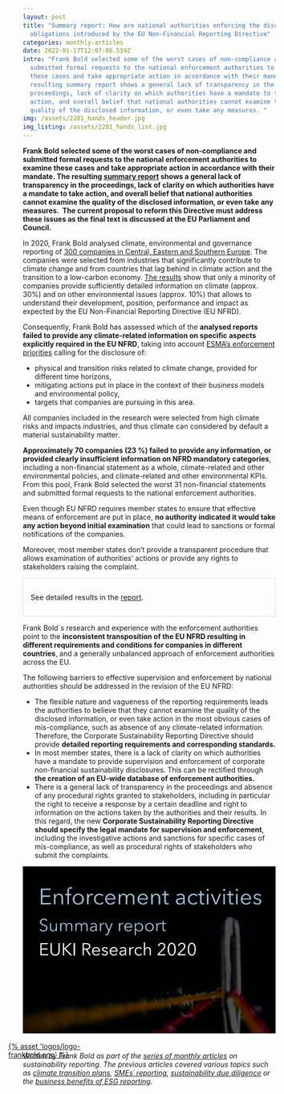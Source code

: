 ```yaml
---
layout: post
title: "Summary report: How are national authorities enforcing the disclosure
  obligations introduced by the EU Non-Financial Reporting Directive"
categories: monthly-articles
date: 2022-01-17T12:07:08.559Z
intro: "Frank Bold selected some of the worst cases of non-compliance and
  submitted formal requests to the national enforcement authorities to examine
  these cases and take appropriate action in accordance with their mandate. The
  resulting summary report shows a general lack of transparency in the
  proceedings, lack of clarity on which authorities have a mandate to take
  action, and overall belief that national authorities cannot examine the
  quality of the disclosed information, or even take any measures. "
img: /assets/2201_hands_header.jpg
img_listing: /assets/2201_hands_list.jpg
---
```

**Frank Bold selected some of the worst cases of non-compliance and submitted formal requests to the national enforcement authorities to examine these cases and take appropriate action in accordance with their mandate. The resulting [summary report](https://en.frankbold.org/sites/default/files/publikace/enforcement_activities_corporate_sustainability_reporting_summary_research_s.pdf) shows a general lack of transparency in the proceedings, lack of clarity on which authorities have a mandate to take action, and overall belief that national authorities cannot examine the quality of the disclosed information, or even take any measures.  The current proposal to reform this Directive must address these issues as the final text is discussed at the EU Parliament and Council.** 

In 2020, Frank Bold analysed climate, environmental and governance reporting of [300 companies in Central, Eastern and Southern Europe](https://www.allianceforcorporatetransparency.org/news/press-release.html). The companies were selected from industries that significantly contribute to climate change and from countries that lag behind in climate action and the transition to a low-carbon economy. [The results](https://allianceforcorporatetransparency.org/database/2020.html) show that only a minority of companies provide sufficiently detailed information on climate (approx. 30%) and on other environmental issues (approx. 10%) that allows to understand their development, position, performance and impact as expected by the EU Non-Financial Reporting Directive (EU NFRD). 

Consequently, Frank Bold has assessed which of the **analysed reports failed to provide any climate-related information on specific aspects explicitly required in the EU NFRD**, taking into account [ESMA’s enforcement priorities](https://www.esma.europa.eu/sites/default/files/library/esma32-63-1041_public_statement_on_the_european_common_enforcement_priorities_2020.pdf) calling for the disclosure of: 

* physical and transition risks related to climate change, provided for different time horizons, 
* mitigating actions put in place in the context of their business models and environmental policy, 
* targets that companies are pursuing in this area. 

All companies included in the research were selected from high climate risks and impacts industries, and thus climate can considered by default a material sustainability matter.

**Approximately 70 companies (23 %) failed to provide any information, or provided clearly insufficient information on NFRD mandatory categories**, including a non-financial statement as a whole, climate-related and other environmental policies, and climate-related and other environmental KPIs. From this pool, Frank Bold selected the worst 31 non-financial statements and submitted formal requests to the national enforcement authorities. 

Even though EU NFRD requires member states to ensure that effective means of enforcement are put in place, **no authority indicated it would take any action beyond initial examination** that could lead to sanctions or formal notifications of the companies.

Moreover, most member states don’t provide a transparent procedure that allows examination of authorities’ actions or provide any rights to stakeholders raising the complaint. 

<div style="border: 1px solid #DFDFDF; padding: 1em; font-size: .9rem;">

<p>See detailed results in the <a href="https://en.frankbold.org/sites/default/files/publikace/enforcement_activities_corporate_sustainability_reporting_summary_research_s.pdf">report</a>.</p>

</div>

Frank Bold´s research and experience with the enforcement authorities point to the **inconsistent transposition of the EU NFRD resulting in different requirements and conditions for companies in different countries**, and a generally unbalanced approach of enforcement authorities across the EU.

The following barriers to effective supervision and enforcement by national authorities should be addressed in the revision of the EU NFRD:

* The flexible nature and vagueness of the reporting requirements leads the authorities to believe that they cannot examine the quality of the disclosed information, or even take action in the most obvious cases of mis-compliance, such as absence of any climate-related information. Therefore, the Corporate Sustainability Reporting Directive should provide **detailed reporting requirements and corresponding standards.**
* In most member states, there is a lack of clarity on which authorities have a mandate to provide supervision and enforcement of corporate non-financial sustainability disclosures. This can be rectified through **the creation of an EU-wide database of enforcement authorities.**
* There is a general lack of transparency in the proceedings and absence of any procedural rights granted to stakeholders, including in particular the right to receive a response by a certain deadline and right to information on the actions taken by the authorities and their results. In this regard, the new **Corporate Sustainability Reporting Directive should specify the legal mandate for supervision and enforcement**, including the investigative actions and sanctions for specific cases of mis-compliance, as well as procedural rights of stakeholders who submit the complaints.

![Enforcement summary report](/assets/2201_enforcement_summary.png "Enforcement summary report")

<a href="https://en.frankbold.org/" style="
max-width: 200px;
display: block;
margin-left: -29px;
margin-bottom: -29px;">{% asset 'logos/logo-frankbold.png' %}</a>

*Written by Frank Bold as part of the [series of monthly articles](https://www.allianceforcorporatetransparency.org/news/categories/#monthly-articles) on sustainability reporting. The previous articles covered various topics such as [climate transition plans](https://www.allianceforcorporatetransparency.org/news/climate-transition-plans-how-eu-standards-can-help-companies-to-focus-on-the-right-data.html), [SMEs´ reporting](https://www.allianceforcorporatetransparency.org/news/smes-and-the-future-of-european-sustainability-reporting-rules-small-businesses-deserve-to-get-clarity-to-address-the-sustainability-challenge.html), [sustainability due diligence](https://www.allianceforcorporatetransparency.org/news/sustainability-due-diligence-what-it-means-for-companies-and-how-eu-sustainability-standards-can-help.html) or the [business benefits of ESG reporting](https://www.allianceforcorporatetransparency.org/news/the-business-case-is-won-how-the-benefits-of-mandatory-sustainability-reporting-by-business-really-do-outweigh-the-costs-part-one.html).*